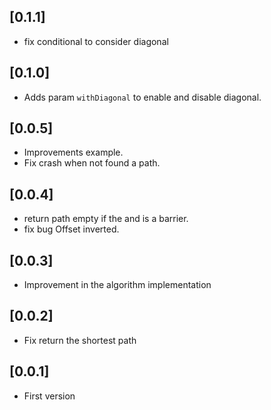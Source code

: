 ## [0.1.1]
* fix conditional to consider diagonal

## [0.1.0]
* Adds param `withDiagonal` to enable and disable diagonal.

## [0.0.5]

* Improvements example.
* Fix crash when not found a path.

## [0.0.4]

* return path empty if the and is a barrier.
* fix bug Offset inverted.

## [0.0.3]

* Improvement in the algorithm implementation

## [0.0.2]

* Fix return the shortest path

## [0.0.1]

* First version
